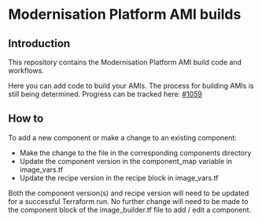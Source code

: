 # Modernisation Platform AMI builds


## Introduction

This repository contains the Modernisation Platform AMI build code and workflows.

Here you can add code to build your AMIs. The process for building AMIs is still being determined. Progress can be tracked here: [#1059]


[#1059]: https://github.com/ministryofjustice/modernisation-platform/issues/1059

## How to

To add a new component or make a change to an existing component:

* Make the change to the file in the corresponding components directory
* Update the component version in the component_map variable in image_vars.tf
* Update the recipe version in the recipe block in image_vars.tf

Both the component version(s) and recipe version will need to be updated for a successful Terraform run.
No further change will need to be made to the component block of the image_builder.tf file to add / edit a component.
